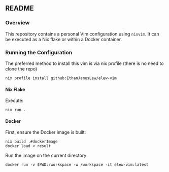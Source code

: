 ## README

### Overview
This repository contains a personal Vim configuration using `nixvim`. It can be executed as a Nix flake or within a Docker container.

### Running the Configuration

The preferred method to install this vim is via nix profile (there is no need to clone the repo)

```shell
nix profile install github:EthanJamesLew/elew-vim
```

#### Nix Flake
Execute:
```
nix run .
```

#### Docker
First, ensure the Docker image is built:
```shell
nix build .#dockerImage
docker load < result
```

Run the image on the current directory
```shell
docker run -v $PWD:/workspace -w /workspace -it elew-vim:latest
```

